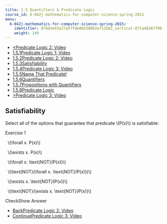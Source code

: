 ```yaml
---
title: 1.5 Quantifiers & Predicate Logic
course_id: 6-042j-mathematics-for-computer-science-spring-2015
menu:
  6-042j-mathematics-for-computer-science-spring-2015:
    identifier: 876d3e03a27a57fde00230062ef12b82_vertical-071a48267f00
    weight: 140
---
```

*   [<Predicate Logic 2: Video](/courses/electrical-engineering-and-computer-science/6-042j-mathematics-for-computer-science-spring-2015/proofs/tp3-1/vertical-7b4a11771cb1)
*   [1.5.1Predicate Logic 1: Video](/courses/electrical-engineering-and-computer-science/6-042j-mathematics-for-computer-science-spring-2015/proofs/tp3-1)
*   [1.5.2Predicate Logic 2: Video](/courses/electrical-engineering-and-computer-science/6-042j-mathematics-for-computer-science-spring-2015/proofs/tp3-1/vertical-7b4a11771cb1)
*   [1.5.3Satisfiability](/courses/electrical-engineering-and-computer-science/6-042j-mathematics-for-computer-science-spring-2015/proofs/tp3-1/vertical-071a48267f00)
*   [1.5.4Predicate Logic 3: Video](/courses/electrical-engineering-and-computer-science/6-042j-mathematics-for-computer-science-spring-2015/proofs/tp3-1/vertical-ef4691d3280b)
*   [1.5.5Name That Predicate!](/courses/electrical-engineering-and-computer-science/6-042j-mathematics-for-computer-science-spring-2015/proofs/tp3-1/vertical-f68a21116180)
*   [1.5.6Quantifiers](/courses/electrical-engineering-and-computer-science/6-042j-mathematics-for-computer-science-spring-2015/proofs/tp3-1/vertical-1131e84e1185)
*   [1.5.7Propositions with Quantifiers](/courses/electrical-engineering-and-computer-science/6-042j-mathematics-for-computer-science-spring-2015/proofs/tp3-1/vertical-7b928b76cb8d)
*   [1.5.8Predicate Logic](/courses/electrical-engineering-and-computer-science/6-042j-mathematics-for-computer-science-spring-2015/proofs/tp3-1/vertical-384645055c08)
*   [\>Predicate Logic 3: Video](/courses/electrical-engineering-and-computer-science/6-042j-mathematics-for-computer-science-spring-2015/proofs/tp3-1/vertical-ef4691d3280b)

Satisfiability
--------------

  

Select all of the options that guarantee that predicate \\(P(x)\\) is satisfiable:

Exercise 1

&nbsp; \\(\\forall x. P(x)\\) &nbsp;

&nbsp; \\(\\exists x. P(x)\\) &nbsp;

&nbsp; \\(\\forall x. \\text{NOT}(P(x))\\) &nbsp;

&nbsp; \\(\\text{NOT}(\\forall x. \\text{NOT}(P(x)))\\) &nbsp;

&nbsp; \\(\\exists x. \\text{NOT}(P(x))\\) &nbsp;

&nbsp; \\(\\text{NOT}(\\exists x. \\text{NOT}(P(x))\\) &nbsp;

CheckShow Answer

*   [BackPredicate Logic 2: Video](/courses/electrical-engineering-and-computer-science/6-042j-mathematics-for-computer-science-spring-2015/proofs/tp3-1/vertical-7b4a11771cb1)
*   [ContinuePredicate Logic 3: Video](/courses/electrical-engineering-and-computer-science/6-042j-mathematics-for-computer-science-spring-2015/proofs/tp3-1/vertical-ef4691d3280b)